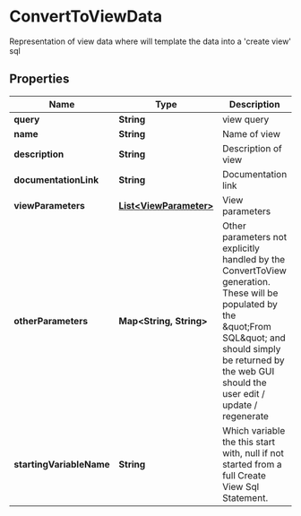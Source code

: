 

# ConvertToViewData

Representation of view data where will template the data into a 'create view' sql

## Properties

| Name | Type | Description | Notes |
|------------ | ------------- | ------------- | -------------|
|**query** | **String** | view query |  |
|**name** | **String** | Name of view |  |
|**description** | **String** | Description of view |  [optional] |
|**documentationLink** | **String** | Documentation link |  [optional] |
|**viewParameters** | [**List&lt;ViewParameter&gt;**](ViewParameter.md) | View parameters |  [optional] |
|**otherParameters** | **Map&lt;String, String&gt;** | Other parameters not explicitly handled by the ConvertToView generation.  These will be populated by the \&quot;From SQL\&quot; and should simply be returned by  the web GUI should the user edit / update / regenerate |  [optional] |
|**startingVariableName** | **String** | Which variable the this start with, null if not started from a full Create View Sql Statement. |  [optional] |




